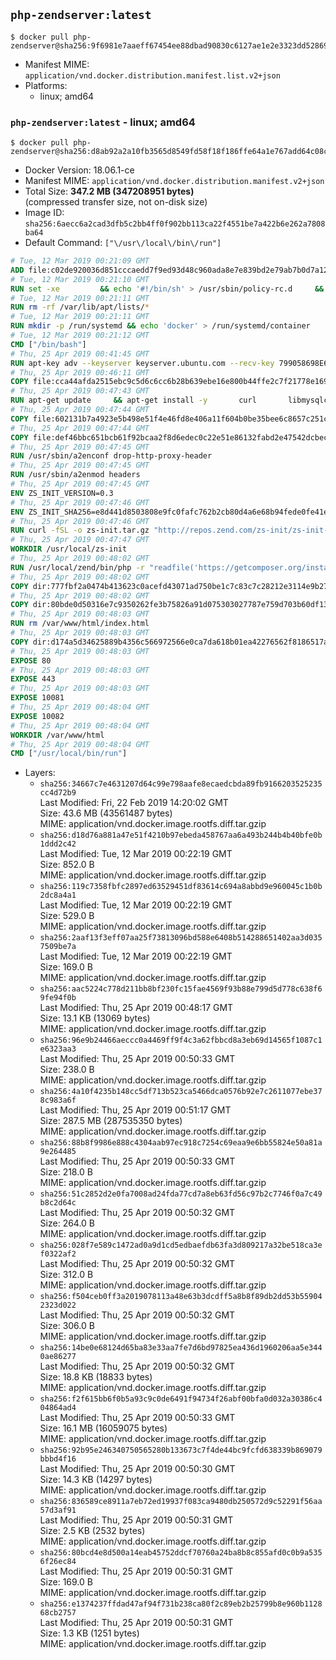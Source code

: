 ## `php-zendserver:latest`

```console
$ docker pull php-zendserver@sha256:9f6981e7aaeff67454ee88dbad90830c6127ae1e2e3323dd528698e18e10c460
```

-	Manifest MIME: `application/vnd.docker.distribution.manifest.list.v2+json`
-	Platforms:
	-	linux; amd64

### `php-zendserver:latest` - linux; amd64

```console
$ docker pull php-zendserver@sha256:d8ab92a2a10fb3565d8549fd58f18f186ffe64a1e767add64c08c822deb4fcdc
```

-	Docker Version: 18.06.1-ce
-	Manifest MIME: `application/vnd.docker.distribution.manifest.v2+json`
-	Total Size: **347.2 MB (347208951 bytes)**  
	(compressed transfer size, not on-disk size)
-	Image ID: `sha256:6aecc6a2cad3dfb5c2bb4ff0f902bb113ca22f4551be7a422b6e262a7808ba64`
-	Default Command: `["\/usr\/local\/bin\/run"]`

```dockerfile
# Tue, 12 Mar 2019 00:21:09 GMT
ADD file:c02de920036d851cccaedd7f9ed93d48c960ada8e7e839bd2e79ab7b0d7a12d6 in / 
# Tue, 12 Mar 2019 00:21:10 GMT
RUN set -xe 		&& echo '#!/bin/sh' > /usr/sbin/policy-rc.d 	&& echo 'exit 101' >> /usr/sbin/policy-rc.d 	&& chmod +x /usr/sbin/policy-rc.d 		&& dpkg-divert --local --rename --add /sbin/initctl 	&& cp -a /usr/sbin/policy-rc.d /sbin/initctl 	&& sed -i 's/^exit.*/exit 0/' /sbin/initctl 		&& echo 'force-unsafe-io' > /etc/dpkg/dpkg.cfg.d/docker-apt-speedup 		&& echo 'DPkg::Post-Invoke { "rm -f /var/cache/apt/archives/*.deb /var/cache/apt/archives/partial/*.deb /var/cache/apt/*.bin || true"; };' > /etc/apt/apt.conf.d/docker-clean 	&& echo 'APT::Update::Post-Invoke { "rm -f /var/cache/apt/archives/*.deb /var/cache/apt/archives/partial/*.deb /var/cache/apt/*.bin || true"; };' >> /etc/apt/apt.conf.d/docker-clean 	&& echo 'Dir::Cache::pkgcache ""; Dir::Cache::srcpkgcache "";' >> /etc/apt/apt.conf.d/docker-clean 		&& echo 'Acquire::Languages "none";' > /etc/apt/apt.conf.d/docker-no-languages 		&& echo 'Acquire::GzipIndexes "true"; Acquire::CompressionTypes::Order:: "gz";' > /etc/apt/apt.conf.d/docker-gzip-indexes 		&& echo 'Apt::AutoRemove::SuggestsImportant "false";' > /etc/apt/apt.conf.d/docker-autoremove-suggests
# Tue, 12 Mar 2019 00:21:11 GMT
RUN rm -rf /var/lib/apt/lists/*
# Tue, 12 Mar 2019 00:21:11 GMT
RUN mkdir -p /run/systemd && echo 'docker' > /run/systemd/container
# Tue, 12 Mar 2019 00:21:12 GMT
CMD ["/bin/bash"]
# Thu, 25 Apr 2019 00:41:45 GMT
RUN apt-key adv --keyserver keyserver.ubuntu.com --recv-key 799058698E65316A2E7A4FF42EAE1437F7D2C623
# Thu, 25 Apr 2019 00:46:11 GMT
COPY file:cca44afda2515ebc9c5d6c6cc6b28b639ebe16e800b44ffe2c7f21778e16975e in /etc/apt/sources.list.d/zend-server.list 
# Thu, 25 Apr 2019 00:47:43 GMT
RUN apt-get update     && apt-get install -y       curl       libmysqlclient20       unzip       git       zend-server-php-7.2=2018.0.3+b24     && rm -rf /var/lib/apt/lists/*     && /usr/local/zend/bin/zendctl.sh stop
# Thu, 25 Apr 2019 00:47:44 GMT
COPY file:602131b7a4923e5b498e51f4e46fd8e406a11f604b0be35bee6c8657c251c625 in /etc/zend.lic 
# Thu, 25 Apr 2019 00:47:44 GMT
COPY file:def46bbc651bcb61f92bcaa2f8d6edec0c22e51e86132fabd2e47542dcbec0bf in /etc/apache2/conf-available 
# Thu, 25 Apr 2019 00:47:45 GMT
RUN /usr/sbin/a2enconf drop-http-proxy-header
# Thu, 25 Apr 2019 00:47:45 GMT
RUN /usr/sbin/a2enmod headers
# Thu, 25 Apr 2019 00:47:45 GMT
ENV ZS_INIT_VERSION=0.3
# Thu, 25 Apr 2019 00:47:46 GMT
ENV ZS_INIT_SHA256=e8d441d8503808e9fc0fafc762b2cb80d4a6e68b94fede0fe41efdeac10800cb
# Thu, 25 Apr 2019 00:47:46 GMT
RUN curl -fSL -o zs-init.tar.gz "http://repos.zend.com/zs-init/zs-init-docker-${ZS_INIT_VERSION}.tar.gz"     && echo "${ZS_INIT_SHA256} *zs-init.tar.gz" | sha256sum -c -     && mkdir /usr/local/zs-init     && tar xzf zs-init.tar.gz --strip-components=1 -C /usr/local/zs-init     && rm zs-init.tar.gz
# Thu, 25 Apr 2019 00:47:47 GMT
WORKDIR /usr/local/zs-init
# Thu, 25 Apr 2019 00:48:02 GMT
RUN /usr/local/zend/bin/php -r "readfile('https://getcomposer.org/installer');" | /usr/local/zend/bin/php     && /usr/local/zend/bin/php composer.phar self-update && /usr/local/zend/bin/php composer.phar update
# Thu, 25 Apr 2019 00:48:02 GMT
COPY dir:777fbf2a0474b413623c0acefd43071ad750be1c7c83c7c28212e3114e9b2709 in /usr/local/bin 
# Thu, 25 Apr 2019 00:48:02 GMT
COPY dir:80bde0d50316e7c9350262fe3b75826a91d075303027787e759d703b60df13d6 in /usr/local/zend/var/plugins/ 
# Thu, 25 Apr 2019 00:48:03 GMT
RUN rm /var/www/html/index.html
# Thu, 25 Apr 2019 00:48:03 GMT
COPY dir:d174a5d34625889b4356c566972566e0ca7da618b01ea42276562f8186517a67 in /var/www/html 
# Thu, 25 Apr 2019 00:48:03 GMT
EXPOSE 80
# Thu, 25 Apr 2019 00:48:03 GMT
EXPOSE 443
# Thu, 25 Apr 2019 00:48:03 GMT
EXPOSE 10081
# Thu, 25 Apr 2019 00:48:04 GMT
EXPOSE 10082
# Thu, 25 Apr 2019 00:48:04 GMT
WORKDIR /var/www/html
# Thu, 25 Apr 2019 00:48:04 GMT
CMD ["/usr/local/bin/run"]
```

-	Layers:
	-	`sha256:34667c7e4631207d64c99e798aafe8ecaedcbda89fb9166203525235cc4d72b9`  
		Last Modified: Fri, 22 Feb 2019 14:20:02 GMT  
		Size: 43.6 MB (43561487 bytes)  
		MIME: application/vnd.docker.image.rootfs.diff.tar.gzip
	-	`sha256:d18d76a881a47e51f4210b97ebeda458767aa6a493b244b4b40bfe0b1ddd2c42`  
		Last Modified: Tue, 12 Mar 2019 00:22:19 GMT  
		Size: 852.0 B  
		MIME: application/vnd.docker.image.rootfs.diff.tar.gzip
	-	`sha256:119c7358fbfc2897ed63529451df83614c694a8abbd9e960045c1b0b2dc8a4a1`  
		Last Modified: Tue, 12 Mar 2019 00:22:19 GMT  
		Size: 529.0 B  
		MIME: application/vnd.docker.image.rootfs.diff.tar.gzip
	-	`sha256:2aaf13f3eff07aa25f73813096bd588e6408b514288651402aa3d0357509be7a`  
		Last Modified: Tue, 12 Mar 2019 00:22:19 GMT  
		Size: 169.0 B  
		MIME: application/vnd.docker.image.rootfs.diff.tar.gzip
	-	`sha256:aac5224c778d211bb8bf230fc15fae4569f93b88e799d5d778c638f69fe94f0b`  
		Last Modified: Thu, 25 Apr 2019 00:48:17 GMT  
		Size: 13.1 KB (13069 bytes)  
		MIME: application/vnd.docker.image.rootfs.diff.tar.gzip
	-	`sha256:96e9b24466aeccc0a4469ff9f4c3a62fbbcd8a3eb69d14565f1087c1e6323aa3`  
		Last Modified: Thu, 25 Apr 2019 00:50:33 GMT  
		Size: 238.0 B  
		MIME: application/vnd.docker.image.rootfs.diff.tar.gzip
	-	`sha256:4a10f4235b148cc5df713b523ca5466dca0576b92e7c2611077ebe378c983a6f`  
		Last Modified: Thu, 25 Apr 2019 00:51:17 GMT  
		Size: 287.5 MB (287535350 bytes)  
		MIME: application/vnd.docker.image.rootfs.diff.tar.gzip
	-	`sha256:88b8f9986e888c4304aab97ec918c7254c69eaa9e6bb55824e50a81a9e264485`  
		Last Modified: Thu, 25 Apr 2019 00:50:33 GMT  
		Size: 218.0 B  
		MIME: application/vnd.docker.image.rootfs.diff.tar.gzip
	-	`sha256:51c2852d2e0fa7008ad24fda77cd7a8eb63fd56c97b2c7746f0a7c49b8c2d64c`  
		Last Modified: Thu, 25 Apr 2019 00:50:32 GMT  
		Size: 264.0 B  
		MIME: application/vnd.docker.image.rootfs.diff.tar.gzip
	-	`sha256:028f7e589c1472ad0a9d1cd5edbaefdb63fa3d809217a32be518ca3ef0322af2`  
		Last Modified: Thu, 25 Apr 2019 00:50:32 GMT  
		Size: 312.0 B  
		MIME: application/vnd.docker.image.rootfs.diff.tar.gzip
	-	`sha256:f504ceb0ff3a2019078113a48e63b3dcdff5a8b8f89db2dd53b559042323d022`  
		Last Modified: Thu, 25 Apr 2019 00:50:32 GMT  
		Size: 306.0 B  
		MIME: application/vnd.docker.image.rootfs.diff.tar.gzip
	-	`sha256:14be0e68124d65ba83e33aa7fe7d6bd97825ea436d1960206aa5e3440ae86277`  
		Last Modified: Thu, 25 Apr 2019 00:50:32 GMT  
		Size: 18.8 KB (18833 bytes)  
		MIME: application/vnd.docker.image.rootfs.diff.tar.gzip
	-	`sha256:f2f615bb6f0b5a93c9c0de6491f94734f26abf00bfa0d032a30386c404864ad4`  
		Last Modified: Thu, 25 Apr 2019 00:50:33 GMT  
		Size: 16.1 MB (16059075 bytes)  
		MIME: application/vnd.docker.image.rootfs.diff.tar.gzip
	-	`sha256:92b95e246340750565280b133673c7f4de44bc9fcfd638339b869079bbbd4f16`  
		Last Modified: Thu, 25 Apr 2019 00:50:30 GMT  
		Size: 14.3 KB (14297 bytes)  
		MIME: application/vnd.docker.image.rootfs.diff.tar.gzip
	-	`sha256:836589ce8911a7eb72ed19937f083ca9480db250572d9c52291f56aa57d3af91`  
		Last Modified: Thu, 25 Apr 2019 00:50:31 GMT  
		Size: 2.5 KB (2532 bytes)  
		MIME: application/vnd.docker.image.rootfs.diff.tar.gzip
	-	`sha256:80bcd4e8d500a14eab45752ddcf70760a24ba8b8c855afd0c0b9a5356f26ec84`  
		Last Modified: Thu, 25 Apr 2019 00:50:31 GMT  
		Size: 169.0 B  
		MIME: application/vnd.docker.image.rootfs.diff.tar.gzip
	-	`sha256:e1374237ffdad47af94f731b238ca80f2c89eb2b25799b8e960b112868cb2757`  
		Last Modified: Thu, 25 Apr 2019 00:50:31 GMT  
		Size: 1.3 KB (1251 bytes)  
		MIME: application/vnd.docker.image.rootfs.diff.tar.gzip

